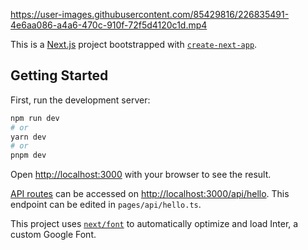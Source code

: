 





https://user-images.githubusercontent.com/85429816/226835491-4e6aa086-a4a6-470c-910f-72f5d4120c1d.mp4



This is a [Next.js](https://nextjs.org/) project bootstrapped with [`create-next-app`](https://github.com/vercel/next.js/tree/canary/packages/create-next-app).

## Getting Started

First, run the development server:

```bash
npm run dev
# or
yarn dev
# or
pnpm dev
```

Open [http://localhost:3000](http://localhost:3000) with your browser to see the result.


[API routes](https://nextjs.org/docs/api-routes/introduction) can be accessed on [http://localhost:3000/api/hello](http://localhost:3000/api/hello). This endpoint can be edited in `pages/api/hello.ts`.

This project uses [`next/font`](https://nextjs.org/docs/basic-features/font-optimization) to automatically optimize and load Inter, a custom Google Font.

